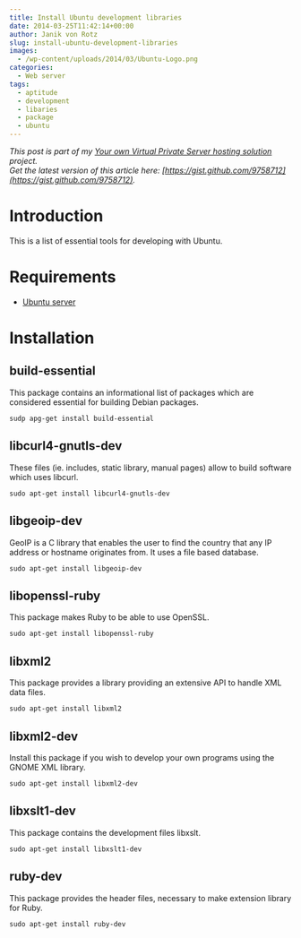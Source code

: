 ```yaml
---
title: Install Ubuntu development libraries
date: 2014-03-25T11:42:14+00:00
author: Janik von Rotz
slug: install-ubuntu-development-libraries
images:
  - /wp-content/uploads/2014/03/Ubuntu-Logo.png
categories:
  - Web server
tags:
  - aptitude
  - development
  - libaries
  - package
  - ubuntu
---
```

*This post is part of my [Your own Virtual Private Server hosting solution](https://janikvonrotz.ch/your-own-virtual-private-server-hosting-solution/) project.*  
*Get the latest version of this article here: [https://gist.github.com/9758712](https://gist.github.com/9758712).*  

# Introduction

This is a list of essential tools for developing with Ubuntu.
<!--more-->
# Requirements

* [Ubuntu server](https://janikvonrotz.ch/2014/03/13/deploy-ubuntu-server/)

# Installation

## build-essential

This package contains an informational list of packages which are considered essential for building Debian packages.

    sudp apg-get install build-essential

## libcurl4-gnutls-dev

These files (ie. includes, static library, manual pages) allow to build software which uses libcurl.

    sudo apt-get install libcurl4-gnutls-dev

## libgeoip-dev

GeoIP is a C library that enables the user to find the country that any IP address or hostname originates from. It uses a file based database.

    sudo apt-get install libgeoip-dev
    
## libopenssl-ruby

This package makes Ruby to be able to use OpenSSL.

    sudo apt-get install libopenssl-ruby

## libxml2

This package provides a library providing an extensive API to handle XML data files.

    sudo apt-get install libxml2
    
## libxml2-dev

Install this package if you wish to develop your own programs using the GNOME XML library.

    sudo apt-get install libxml2-dev
    
## libxslt1-dev

This package contains the development files libxslt.

    sudo apt-get install libxslt1-dev

## ruby-dev

This package provides the header files, necessary to make extension library for Ruby.

    sudo apt-get install ruby-dev